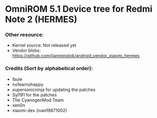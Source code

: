 # OmniROM 5.1 Device tree for Redmi Note 2 (HERMES)

### Other resource:
  - Kernel source: Not released yet
  - Vendor blobs: https://github.com/jianminglok/android_vendor_xiaomi_hermes

### Credits (Sort by alphabetical order):
  - lbule
  - nofearnohappy
  - supersonicninja for updating the patches
  - Syl191 for the patches
  - The CyanogenMod Team
  - xen0n
  - xiaomi-dev (ivan19871002)
